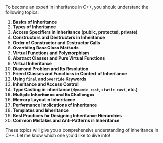 To become an expert in inheritance in C++, you should understand the following topics:

1. **Basics of Inheritance**
2. **Types of Inheritance**
3. **Access Specifiers in Inheritance (public, protected, private)**
4. **Constructors and Destructors in Inheritance**
5. **Order of Constructor and Destructor Calls**
6. **Overriding Base Class Methods**
7. **Virtual Functions and Polymorphism**
8. **Abstract Classes and Pure Virtual Functions**
9. **Virtual Inheritance**
10. **Diamond Problem and Its Resolution**
11. **Friend Classes and Functions in Context of Inheritance**
12. **Using `final` and `override` Keywords**
13. **Inheritance and Access Control**
14. **Type Casting in Inheritance (`dynamic_cast`, `static_cast`, etc.)**
15. **Multiple Inheritance and Its Challenges**
16. **Memory Layout in Inheritance**
17. **Performance Implications of Inheritance**
18. **Templates and Inheritance**
19. **Best Practices for Designing Inheritance Hierarchies**
20. **Common Mistakes and Anti-Patterns in Inheritance** 

These topics will give you a comprehensive understanding of inheritance in C++. Let me know which one you'd like to dive into!